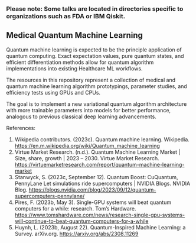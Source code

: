 ### Please note: Some talks are located in directories specific to organizations such as FDA or IBM Qiskit.

## Medical Quantum Machine Learning
Quantum machine learning is expected to be the principle application of quantum computing. Exact expectation values, pure quantum states, and efficient differentiation methods allow for quantum algorithm implementations into existing Healthcare ML workflows. 

The resources in this repository represent a collection of medical and quantum machine learning algorithm prototypings, parameter studies, and efficiency tests using GPUs and CPUs.

The goal is to implement a new variational quantum algorithm architecture with more trainable parameters into models for better performance, analogous to previous classical deep learning advancements.

References:
1) Wikipedia contributors. (2023c). Quantum machine learning. Wikipedia. https://en.m.wikipedia.org/wiki/Quantum_machine_learning
2) Virtue Market Research. (n.d.). Quantum Machine Learning Market | Size, share, growth | 2023 – 2030. Virtue Market Research. https://virtuemarketresearch.com/report/quantum-machine-learning-market
3) Stanwyck, S. (2023c, September 12). Quantum Boost: CuQuantum, PennyLane Let simulations ride supercomputers | NVIDIA Blogs. NVIDIA Blog. https://blogs.nvidia.com/blog/2023/09/12/quantum-supercomputers-pennylane/
4) Pires, F. (2023b, May 3). Single-GPU systems will beat quantum computers for a while: research. Tom’s Hardware. https://www.tomshardware.com/news/research-single-gpu-systems-will-continue-to-beat-quantum-computers-for-a-while
5) Huynh, L. (2023b, August 22). Quantum-Inspired Machine Learning: a Survey. arXiv.org. https://arxiv.org/abs/2308.11269
